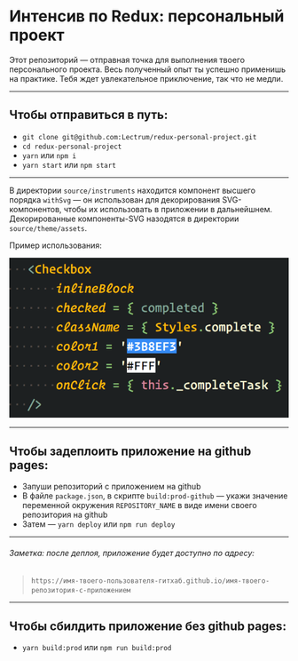# Интенсив по Redux: персональный проект

Этот репозиторий — отправная точка для выполнения твоего персонального проекта. Весь полученный опыт ты успешно применишь на практике. Тебя ждет увлекательное приключение, так что не медли.

---

## Чтобы отправиться в путь:

*   `git clone git@github.com:Lectrum/redux-personal-project.git`
*   `cd redux-personal-project`
*   `yarn` или `npm i`
*   `yarn start` или `npm start`

---

В директории `source/instruments` находится компонент высшего порядка `withSvg` — он использован для декорирования SVG-компонентов, чтобы их использовать в приложении в дальнейшнем. Декорированные компоненты-SVG назодятся в директории `source/theme/assets`.

Пример использования:

![svg-example](./assets/svg-example.png)

---

## Чтобы задеплоить приложение на github pages:

*   Запуши репозиторий с приложением на github
*   В файле `package.json`, в скрипте `build:prod-github` — укажи значение переменной окружения `REPOSITORY_NAME` в виде имени своего репозитория на github
*   Затем — `yarn deploy` или `npm run deploy`

---

###### Заметка: после деплоя, приложение будет доступно по адресу:

> `https://имя-твоего-пользователя-гитхаб.github.io/имя-твоего-репозитория-с-приложением`

---

## Чтобы сбилдить приложение без github pages:

*   `yarn build:prod` или `npm run build:prod`
